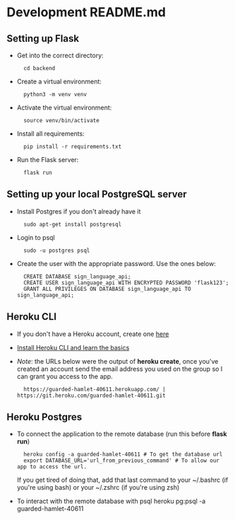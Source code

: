 # Development README.md

## Setting up Flask

- Get into the correct directory:

		cd backend

- Create a virtual environment:

		python3 -m venv venv

- Activate the virtual environment:

		source venv/bin/activate

- Install all requirements:

		pip install -r requirements.txt

- Run the Flask server:

		flask run

## Setting up your local PostgreSQL server

- Install Postgres if you don't already have it

		sudo apt-get install postgresql

- Login to psql
			
		sudo -u postgres psql

- Create the user with the appropriate password. Use the ones below:

		CREATE DATABASE sign_language_api;
		CREATE USER sign_language_api WITH ENCRYPTED PASSWORD 'flask123';
		GRANT ALL PRIVILEGES ON DATABASE sign_language_api TO sign_language_api;

## Heroku CLI

- If you don't have a Heroku account, create one [here](https://www.heroku.com)

- [Install Heroku CLI and learn the basics](https://devcenter.heroku.com/articles/heroku-cli)

- _Note_: the URLs below were the output of **heroku create**, once you've created an account send
	the email address you used on the group so I can grant you access to the app.

		https://guarded-hamlet-40611.herokuapp.com/ | https://git.heroku.com/guarded-hamlet-40611.git

## Heroku Postgres

- To connect the application to the remote database (run this before **flask run**)

		heroku config -a guarded-hamlet-40611 # To get the database url
		export DATABASE_URL='url_from_previous_command' # To allow our app to access the url.

	If you get tired of doing that, add that last command to your ~/.bashrc (if you're using bash) 
	or your ~/.zshrc (if you're using zsh)

- To interact with the remote database with psql
		heroku pg:psql -a guarded-hamlet-40611
